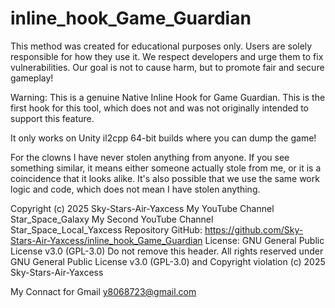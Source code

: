 # inline_hook_Game_Guardian

This method was created for educational purposes only. Users are solely responsible for how they use it. We respect developers and urge them to fix vulnerabilities. Our goal is not to cause harm, but to promote fair and secure gameplay!

Warning: This is a genuine Native Inline Hook for Game Guardian. This is the first hook for this tool, which does not and was not originally intended to support this feature.


It only works on Unity il2cpp 64-bit builds where you can dump the game!

For the clowns I have never stolen anything from anyone. If you see something similar, it means either someone actually stole from me, or it is a coincidence that it looks alike. It's also possible that we use the same work logic and code, which does not mean I have stolen anything.

Copyright (c) 2025 Sky-Stars-Air-Yaxcess My YouTube Channel Star_Space_Galaxy My Second YouTube Channel Star_Space_Local_Yaxcess
Repository GitHub: https://github.com/Sky-Stars-Air-Yaxcess/inline_hook_Game_Guardian
License: GNU General Public License v3.0 (GPL-3.0)
Do not remove this header. All rights reserved under GNU General Public License v3.0 (GPL-3.0) and Copyright violation (c) 2025 Sky-Stars-Air-Yaxcess

My Connact for Gmail y8068723@gmail.com
